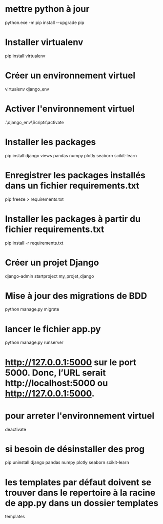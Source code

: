 # mettre python à jour
python.exe -m pip install --upgrade pip

# Installer virtualenv
pip install virtualenv

# Créer un environnement virtuel
virtualenv django_env

# Activer l'environnement virtuel
.\django_env\Scripts\activate

# Installer les packages
pip install django views pandas numpy plotly seaborn scikit-learn

# Enregistrer les packages installés dans un fichier requirements.txt
pip freeze > requirements.txt

# Installer les packages à partir du fichier requirements.txt
pip install -r requirements.txt

# Créer un projet Django
django-admin startproject my_projet_django

# Mise à jour des migrations de BDD
python manage.py migrate

# lancer le fichier app.py
python manage.py  runserver


# http://127.0.0.1:5000 sur le port 5000. Donc, l’URL serait http://localhost:5000 ou http://127.0.0.1:5000.

# pour arreter l'environnement virtuel
deactivate

# si besoin de désinstaller des prog
pip uninstall django pandas numpy plotly seaborn scikit-learn

#  les templates par défaut doivent se trouver dans le repertoire à la racine de app.py dans un dossier templates
templates
